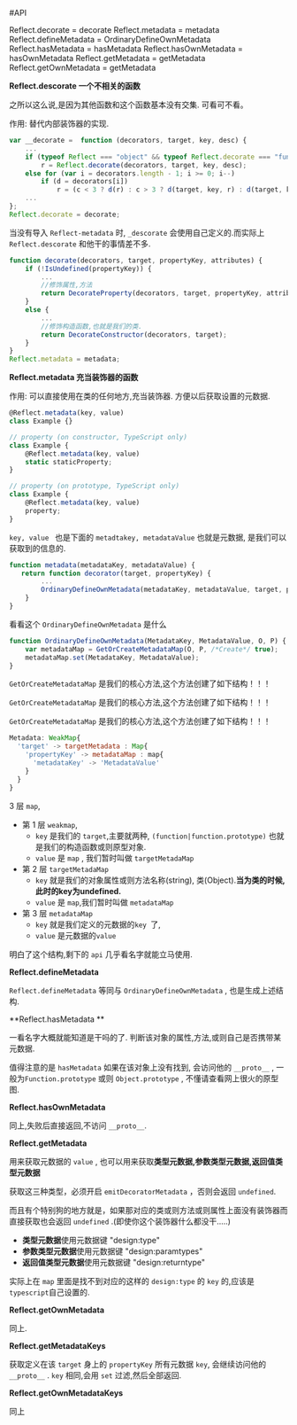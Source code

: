 #API

Reflect.decorate = decorate
Reflect.metadata = metadata
Reflect.defineMetadata = OrdinaryDefineOwnMetadata
Reflect.hasMetadata = hasMetadata
Reflect.hasOwnMetadata = hasOwnMetadata
Reflect.getMetadata = getMetadata
Reflect.getOwnMetadata = getMetadata



**Reflect.descorate 一个不相关的函数**

之所以这么说,是因为其他函数和这个函数基本没有交集. 可看可不看。

作用: 替代内部装饰器的实现.

```javascript
var __decorate =  function (decorators, target, key, desc) {
	...
    if (typeof Reflect === "object" && typeof Reflect.decorate === "function") 
    	r = Reflect.decorate(decorators, target, key, desc);
    else for (var i = decorators.length - 1; i >= 0; i--) 
   	 	if (d = decorators[i]) 
    		r = (c < 3 ? d(r) : c > 3 ? d(target, key, r) : d(target, key)) || r;
	...
};
Reflect.decorate = decorate;
```

当没有导入 `Reflect-metadata` 时,  `_descorate` 会使用自己定义的.而实际上`Reflect.descorate` 和他干的事情差不多.

```javascript
function decorate(decorators, target, propertyKey, attributes) {
    if (!IsUndefined(propertyKey)) {
        ...
        //修饰属性,方法
        return DecorateProperty(decorators, target, propertyKey, attributes);
    }
    else {
        ...
        //修饰构造函数,也就是我们的类.
        return DecorateConstructor(decorators, target);
    }
}
Reflect.metadata = metadata;
```

**Reflect.metadata 充当装饰器的函数**

作用: 可以直接使用在类的任何地方,充当装饰器. 方便以后获取设置的元数据.

```javascript
@Reflect.metadata(key, value)
class Example {}

// property (on constructor, TypeScript only)
class Example {
    @Reflect.metadata(key, value)
    static staticProperty;
}

// property (on prototype, TypeScript only)
class Example {
    @Reflect.metadata(key, value)
    property;
}
```

`key, value ` 也是下面的 `metadtakey, metadataValue`  也就是元数据, 是我们可以获取到的信息的.

```javascript
function metadata(metadataKey, metadataValue) {
   return function decorator(target, propertyKey) {
		...
        OrdinaryDefineOwnMetadata(metadataKey, metadataValue, target, propertyKey);
    }
}
```

看看这个 `OrdinaryDefineOwnMetadata` 是什么

```javascript
function OrdinaryDefineOwnMetadata(MetadataKey, MetadataValue, O, P) {
    var metadataMap = GetOrCreateMetadataMap(O, P, /*Create*/ true);
    metadataMap.set(MetadataKey, MetadataValue);
}
```

`GetOrCreateMetadataMap` 是我们的核心方法,这个方法创建了如下结构！！！

`GetOrCreateMetadataMap` 是我们的核心方法,这个方法创建了如下结构！！！

`GetOrCreateMetadataMap` 是我们的核心方法,这个方法创建了如下结构！！！


```javascript
Metadata: WeakMap{
  'target' -> targetMetadata : Map{
    'propertyKey' -> metadataMap : map{
      'metadataKey' -> 'MetadataValue'
    }
  }
}
```

3 层 `map`,

- 第 1 层 `weakmap`,
  - `key`  是我们的 `target`,主要就两种, `(function|function.prototype)` 也就是我们的构造函数或则原型对象.
  - `value` 是 `map` , 我们暂时叫做  `targetMetadaMap`
- 第 2 层 `targetMetadaMap`
  - `key`  就是我们的对象属性或则方法名称(string), 类(Object).**当为类的时候,此时的key为undefined.**
  - `value` 是 `map`,我们暂时叫做 `metadataMap`
- 第 3 层 `metadataMap`
  - `key`  就是我们定义的元数据的`key `了,
  - `value`  是元数据的`value `



明白了这个结构,剩下的 `api` 几乎看名字就能立马使用.



**Reflect.defineMetadata**

 `Reflect.defineMetadata` 等同与 `OrdinaryDefineOwnMetadata` , 也是生成上述结构.

**Reflect.hasMetadata **

一看名字大概就能知道是干吗的了. 判断该对象的属性,方法,或则自己是否携带某元数据.

值得注意的是 `hasMetadata` 如果在该对象上没有找到, 会访问他的 `__proto__` , 一般为`Function.prototype` 或则 `Object.prototype` , 不懂请查看网上很火的原型图.

**Reflect.hasOwnMetadata**

同上,失败后直接返回,不访问 `__proto__`.

**Reflect.getMetadata**

用来获取元数据的 `value` , 也可以用来获取**类型元数据,参数类型元数据,返回值类型元数据**

 获取这三种类型，必须开启 `emitDecoratorMetadata` ，否则会返回 `undefined`.

而且有个特别狗的地方就是，如果那对应的类或则方法或则属性上面没有装饰器而直接获取也会返回 `undefined` .(即使你这个装饰器什么都没干.....)

- **类型元数据**使用元数据键 "design:type"
- **参数类型元数据**使用元数据键 "design:paramtypes"
- **返回值类型元数据**使用元数据键 "design:returntype"

实际上在 `map` 里面是找不到对应的这样的 `design:type` 的 `key` 的,应该是 `typescript`自己设置的.

**Reflect.getOwnMetadata**

同上.

**Reflect.getMetadataKeys**

获取定义在该 `target` 身上的 `propertyKey` 所有元数据 `key`, 会继续访问他的` __proto__` . `key` 相同,会用 `set` 过滤,然后全部返回.

**Reflect.getOwnMetadataKeys**

同上





